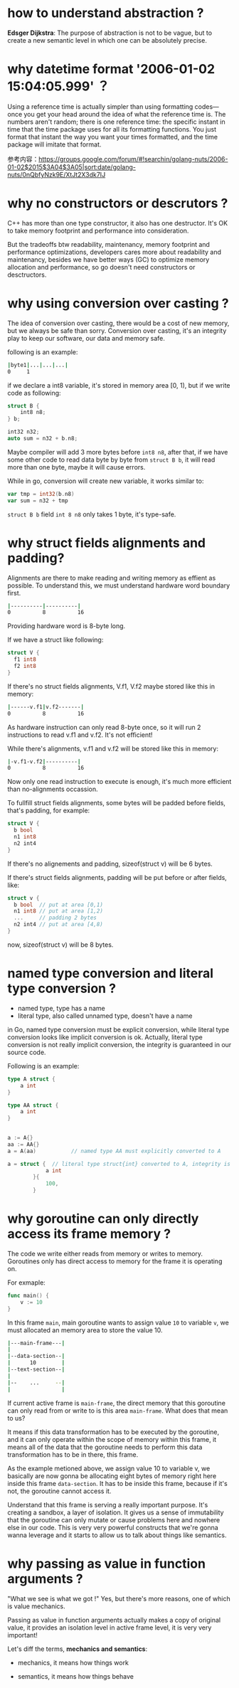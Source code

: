 # how to understand abstraction ?

**Edsger Dijkstra**: The purpose of abstraction is not to be vague, but to create a new semantic level in which one can be absolutely precise.



# why datetime format '2006-01-02 15:04:05.999' ？

Using a reference time is actually simpler than using formatting codes—once you get your head around the idea of what the reference time is. The numbers aren't random; there is one reference time: the specific instant in time that the time package uses for all its formatting functions. You just format that instant the way you want your times formatted, and the time package will imitate that format.

参考内容：https://groups.google.com/forum/#!searchin/golang-nuts/2006-01-02$2015$3A04$3A05|sort:date/golang-nuts/0nQbfyNzk9E/XtJt2X3dk7IJ



# why no constructors or descrutors ?

C++ has more than one type constructor, it also has one destructor. It's OK to take memory footprint and performance into consideration. 

But the tradeoffs btw readability, maintenancy, memory  footprint and performance optimizations, developers cares more about readability and maintenancy, besides we have better ways (GC) to optimize memory allocation and performance, so go doesn't need constructors or desctructors.



# why using conversion over casting ?

The idea of conversion over casting, there would be a cost of new memory, but we always be safe than sorry. Conversion over casting, it's an integrity play to keep our software, our data and memory safe.

following is an example:

```bash
|byte1|...|...|...|
0     1
```

if we declare a int8 variable, it's stored in memory area [0, 1), but if we write code as following:

```c
struct B {
	int8 n8;
} b;

int32 n32; 
auto sum = n32 + b.n8;
```

Maybe compiler will add 3 more bytes before `int8 n8`, after that, if we have some other code to read data byte by byte from `struct B b`, it will read more than one byte, maybe it will cause errors.

While in go, conversion will create new variable, it works similar to:

```go
var tmp = int32(b.n8)	
var sum = n32 + tmp
```

`struct B b` field `int 8 n8` only takes 1 byte, it's type-safe.



# why struct fields alignments and padding?

Alignments are there to make reading and writing memory as effient as possible. To understand this, we must understand hardware word boundary first.

```bash
|----------|----------|
0          8          16
```

Providing hardware word is 8-byte long.

If we have a struct like following:

```go
struct V {
  f1 int8
  f2 int8
}
```

If there's no struct fields alignments, V.f1, V.f2 maybe stored like this in memory:

```bash
|------v.f1|v.f2-------|
0          8          16
```

As hardware instruction can only read 8-byte once, so it will run 2 instructions to read v.f1 and v.f2. It's not efficient!

While there's alignments, v.f1 and v.f2 will be stored like this in memory:

```bash
|-v.f1-v.f2|----------|
0          8          16
```

Now only one read instruction to execute is enough, it's much more efficient than no-alignments occassion.

To fullfill struct fields alignments, some bytes will be padded before fields, that's padding, for example:

```go
struct V {
  b bool
  n1 int8
  n2 int4
}
```

If there's no alignements and padding, sizeof(struct v) will be 6 bytes.

If there's struct fields alignments, padding will be put before or after fields, like:

```go
struct v {
  b bool  // put at area [0,1)
  n1 int8 // put at area [1,2)
  ...     // padding 2 bytes
  n2 int4 // put at area [4,8)
}
```

now, sizeof(struct v) will be 8 bytes.



# named type conversion and literal type conversion ?

- named type, type has a name
- literal type, also called unnamed type, doesn't have a name

in Go, named type conversion must be explicit conversion, while literal type conversion looks like implicit conversion is ok. Actually, literal type conversion is not really implicit conversion, the integrity is guaranteed in our source code.

Following is an example:

```go
type A struct {
	a int
}

type AA struct {
	a int
}

  
a := A{}
aa := AA{}
a = A(aa)			// named type AA must explicitly converted to A

a = struct {  // literal type struct{int} converted to A, integrity is met by source code
			a int
		}{
			100,
		}
```



# why goroutine can only directly access its frame memory ?

The code we write either reads from memory or writes to memory. Goroutines only has direct access to memory for the frame it is operating on.

For exmaple: 

```go
func main() {
	v := 10
}
```

In this frame `main`, main goroutine wants to assign value `10` to variable `v`, we must allocated an memory area to store the value 10.

```bash
|---main-frame---|
|
|--data-section--|
|      10        |
|--text-section--|
|
|--    ...     --|
|                |
```

If current active frame is `main-frame`, the direct memory that this goroutine can only read from or write to is this area `main-frame`. What does that mean to us?

It means if this data transformation has to be executed by the goroutine, and it can only operate within the scope of memory within this frame, it means all of the data that the goroutine needs to perform this data transformation has to be in there, this frame.

As the example metioned above, we assign value 10 to variable v, we basically are now gonna be allocating eight bytes of memory right here inside this frame `data-section`. It has to be inside this frame, because if it's not, the goroutine cannot access it.

Understand that this frame is serving a really important purpose. It's creating a sandbox, a layer of isolation. It gives us  a sense of immutability that the goroutine can only mutate or cause problems here and nowhere else in our code. This is very very powerful constructs that we're gonna wanna leverage and it starts to allow us to talk about things like semantics.

# why passing as value in function arguments ?

"What we see is what we got !" Yes, but there's more reasons, one of which is value mechanics.

Passing as value in function arguments actually makes a copy of original value, it provides an isolation level in active frame level, it is very very important! 



Let's diff the terms, **mechanics and semantics**:

- mechanics, it means how things work

- semantics, it means how things behave



